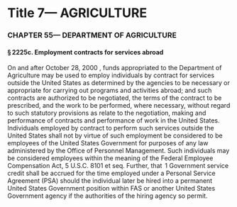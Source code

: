
# Title 7— AGRICULTURE
### CHAPTER 55— DEPARTMENT OF AGRICULTURE
#### § 2225c. Employment contracts for services abroad

On and after October 28, 2000 , funds appropriated to the Department of Agriculture may be used to employ individuals by contract for services outside the United States as determined by the agencies to be necessary or appropriate for carrying out programs and activities abroad; and such contracts are authorized to be negotiated, the terms of the contract to be prescribed, and the work to be performed, where necessary, without regard to such statutory provisions as relate to the negotiation, making and performance of contracts and performance of work in the United States. Individuals employed by contract to perform such services outside the United States shall not by virtue of such employment be considered to be employees of the United States Government for purposes of any law administered by the Office of Personnel Management. Such individuals may be considered employees within the meaning of the Federal Employee Compensation Act, 5 U.S.C. 8101 et seq. Further, that  1 Government service credit shall be accrued for the time employed under a Personal Service Agreement (PSA) should the individual later be hired into a permanent United States Government position within FAS or another United States Government agency if the authorities of the hiring agency so permit.
